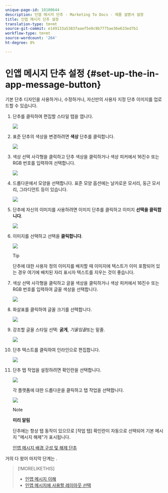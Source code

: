 ```yaml
---
unique-page-id: 10100644
description: 인앱 메시지 단추 - Marketing To Docs - 제품 설명서 설정
title: 인앱 메시지 단추 설정
translation-type: tm+mt
source-git-commit: e149133a5383faaef5e9c9b7775ae36e633ed7b1
workflow-type: tm+mt
source-wordcount: '264'
ht-degree: 0%

---
```



# 인앱 메시지 단추 설정 {#set-up-the-in-app-message-button}

기본 단추 디자인을 사용하거나, 수정하거나, 자신만의 사용자 지정 단추 이미지를 업로드할 수 있습니다.

1. 단추를 클릭하여 편집할 스타일 탭을 엽니다.

   ![](assets/image2016-5-6-15-3a6-3a55.png)

1. 표준 단추의 색상을 변경하려면 **색상** 단추를 클릭합니다.

   ![](assets/image2016-5-6-15-3a10-3a38.png)

1. 색상 선택 사각형을 클릭하고 단추 색상을 클릭하거나 색상 피커에서 16진수 또는 RGB 번호를 입력하여 선택합니다.

   ![](assets/image2016-5-6-15-3a14-3a8.png)

1. 드롭다운에서 모양을 선택합니다. 표준 모양 옵션에는 날카로운 모서리, 둥근 모서리, 그라디언트 등이 있습니다.

   ![](assets/image2016-5-6-15-3a16-3a26.png)

1. 단추에 자신의 이미지를 사용하려면 이미지 단추를 클릭하고 이미지 **선택을 클릭합니다**.

   ![](assets/image2016-5-6-15-3a18-3a18.png)

1. 이미지를 선택하고 선택을 **클릭합니다**.

   ![](assets/image2016-5-6-16-3a36-3a0.png)

   >[!TIP]
   >
   >단추에 대한 사용자 정의 이미지를 배치할 때 이미지에 텍스트가 이미 포함되어 있는 경우 여기에 배치된 자리 표시자 텍스트를 지우는 것이 좋습니다.

1. 색상 선택 사각형을 클릭하고 글꼴 색상을 클릭하거나 색상 피커에서 16진수 또는 RGB 번호를 입력하여 글꼴 색상을 선택합니다.

   ![](assets/image2016-5-6-16-3a39-3a4.png)

1. 화살표를 클릭하여 글꼴 크기를 선택합니다.

   ![](assets/image2016-5-6-16-3a41-3a52.png)

1. 강조할 글꼴 스타일 선택: **굵게**, *기울임꼴*&#x200B;또는 밑줄.

   ![](assets/image2016-5-6-16-3a43-3a47.png)

1. 단추 텍스트를 클릭하여 인라인으로 편집합니다.

   ![](assets/image2016-5-6-16-3a46-3a17.png)

1. 단추 탭 작업을 설정하려면 확인란을 선택합니다.

   ![](assets/image2016-5-6-16-3a47-3a54.png)

   각 플랫폼에 대한 드롭다운을 클릭하고 탭 작업을 선택합니다.

   ![](assets/image2016-5-6-16-3a49-3a40.png)

   >[!NOTE]
   >
   >**미리 알림**
   >
   >
   >단추에는 항상 탭 동작이 있으므로 [작업 탭] 확인란이 자동으로 선택되어 기본 메시지 &quot;메시지 해제&quot;가 표시됩니다.

   [인앱 메시지 배경 구성 및 해제 단추](set-up-the-in-app-message-background.md)

거의 다 왔어 마지막 단계는 .

>[!MORELIKETHIS]
>
>* [인앱 메시지 이해](../../../../product-docs/mobile-marketing/in-app-messages/understanding-in-app-messages.md)
>* [인앱 메시지에 사용할 레이아웃 선택](choose-a-layout-for-your-in-app-message.md)

>



